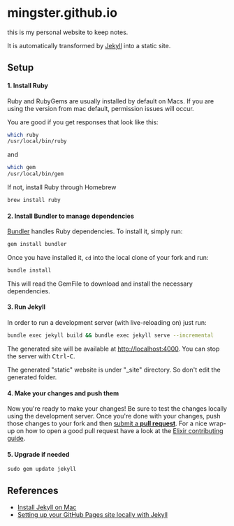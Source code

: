 # mingster.github.io

this is my personal website to keep notes.

It is automatically transformed by [Jekyll](https://github.com/mojombo/jekyll) into a static site.

## Setup

#### 1. Install Ruby
Ruby and RubyGems are usually installed by default on Macs. If you are using the version from mac default, permission issues will occur.

You are good if you get responses that look like this:
```bash
which ruby
/usr/local/bin/ruby
```
and
```bash
which gem
/usr/local/bin/gem
```

If not, install Ruby through Homebrew
```bash
brew install ruby
```

#### 2. Install Bundler to manage dependencies

[Bundler](http://bundler.io) handles Ruby dependencies. To install it, simply
run:

```bash
gem install bundler
```

Once you have installed it, `cd` into the local clone of your fork and run:

```bash
bundle install
```
This will read the GemFile to download and install the necessary dependencies.

#### 3. Run Jekyll

In order to run a development server (with live-reloading on) just run:

```bash
bundle exec jekyll build && bundle exec jekyll serve --incremental
```

The generated site will be available at [http://localhost:4000](http://localhost:4000). You can stop the
server with <kbd>Ctrl</kbd>-<kbd>C</kbd>.

The generated "static" website is under "_site" directory. So don't edit the generated folder.


#### 4. Make your changes and push them

Now you're ready to make your changes! Be sure to test the changes locally using
the development server. Once you're done with your changes, push those changes
to your fork and then [submit a **pull
request**](https://help.github.com/articles/using-pull-requests/). For a nice
wrap-up on how to open a good pull request have a look at the [Elixir
contributing
guide](https://github.com/elixir-lang/elixir/#contributing).

#### 5. Upgrade if needed
```
sudo gem update jekyll
```

## References
 - [Install Jekyll on Mac](https://securityrat.github.io/mydoc_install_jekyll_on_mac.html)
 - [Setting up your GitHub Pages site locally with Jekyll](https://help.github.com/articles/setting-up-your-github-pages-site-locally-with-jekyll/)
